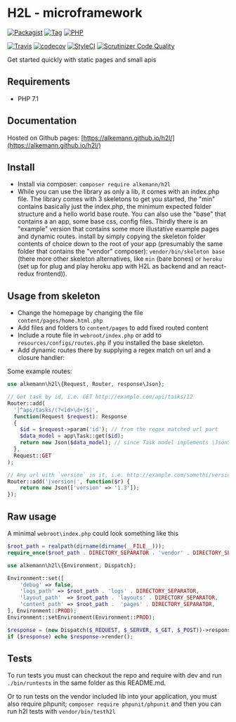 # H2L - microframework


[![Packagist](https://img.shields.io/packagist/l/alkemann/h2l.svg)](https://packagist.org/packages/alkemann/h2l)
[![Tag](https://img.shields.io/github/tag/alkemann/h2l.svg)](https://github.com/alkemann/h2l/releases)
[![PHP](https://img.shields.io/badge/PHP_version-7.1-green.svg)](http://php.net/ChangeLog-7.php)

[![Travis](https://img.shields.io/travis/alkemann/h2l.svg)](https://travis-ci.org/alkemann/h2l)
[![codecov](https://codecov.io/gh/alkemann/h2l/branch/master/graph/badge.svg)](https://codecov.io/gh/alkemann/h2l)
[![StyleCI](https://styleci.io/repos/54427353/shield?branch=master&style=flat)](https://styleci.io/repos/54427353)
[![Scrutinizer Code Quality](https://scrutinizer-ci.com/g/alkemann/h2l/badges/quality-score.png?b=master)](https://scrutinizer-ci.com/g/alkemann/h2l/?branch=master)

Get started quickly with static pages and small apis

## Requirements

 + PHP 7.1

## Documentation

Hosted on Github pages: [https://alkemann.github.io/h2l/](https://alkemann.github.io/h2l/)

## Install

 + Install via composer: `composer require alkemann/h2l`
 + While you can use the library as only a lib, it comes with an index.php file.
   The library comes with 3 skeletons to get you started, the "min" contains basically
   just the index.php, the minimum expected folder structure and a hello world base route.
   You can also use the "base" that contains a an app, some base css, config files.
   Thirdly there is an "example" version that contains some more illustative example pages
   and dynamic routes. install by simply copying the skeleton folder contents of choice down
   to the root of your app (presumably the same folder that contains the "vendor" composer):
   `vendor/bin/skeleton base` (there more other skeleton alternatives, like `min` (bare bones)
   or `heroku` (set up for plug and play heroku app with H2L as backend and an react-redux frontend)).


## Usage from skeleton

 + Change the homepage by changing the file `content/pages/home.html.php`
 + Add files and folders to `content/pages` to add fixed routed content
 + Include a route file in `webroot/index.php` or add to `resources/configs/routes.php` if you installed the base skeleton.
 + Add dynamic routes there by supplying a regex match on url and a closure handler:

Some example routes:
```php
use alkemann\h2l\{Request, Router, response\Json};

// Get task by id, i.e. GET http://example.com/api/tasks/12
Router::add(
  '|^api/tasks/(?<id>\d+)$|',
  function(Request $request): Response
  {
    $id = $request->param('id'); // from the regex matched url part
    $data_model = app\Task::get($id);
    return new Json($data_model); // since Task model implements \JsonSerializable
  },
  Request::GET
);

// Any url with `version` in it, i.e. http://example.com/somethi/versionista
Router::add('|version|', function($r) {
	return new Json(['version' => '1.3']);
});
```

## Raw usage

A minimal `webroot\index.php` could look something like this
```php
$root_path = realpath(dirname(dirname(__FILE__)));
require_once($root_path . DIRECTORY_SEPARATOR . 'vendor' . DIRECTORY_SEPARATOR . 'autoload.php');

use alkemann\h2l\{Environment, Dispatch};

Environment::set([
    'debug' => false,
    'logs_path' => $root_path . 'logs' . DIRECTORY_SEPARATOR,
    'layout_path'  => $root_path . 'layouts' . DIRECTORY_SEPARATOR,
    'content_path' => $root_path .  'pages' . DIRECTORY_SEPARATOR,
], Environment::PROD);
Environment::setEnvironment(Environment::PROD);

$response = (new Dispatch($_REQUEST, $_SERVER, $_GET, $_POST))->response();
if ($response) echo $response->render();
```

## Tests

To run tests you must can checkout the repo and require with dev and run `./bin/runtests` in the same folder as this README.md.

Or to run tests on the vendor included lib into your application, you must also require phpunit; `composer require phpunit/phpunit` and then you can run h2l tests with `vendor/bin/testh2l`
